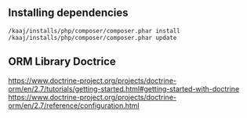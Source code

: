 ## Installing dependencies
    
    /kaaj/installs/php/composer/composer.phar install
    /kaaj/installs/php/composer/composer.phar update

## ORM Library Doctrice
https://www.doctrine-project.org/projects/doctrine-orm/en/2.7/tutorials/getting-started.html#getting-started-with-doctrine
https://www.doctrine-project.org/projects/doctrine-orm/en/2.7/reference/configuration.html

